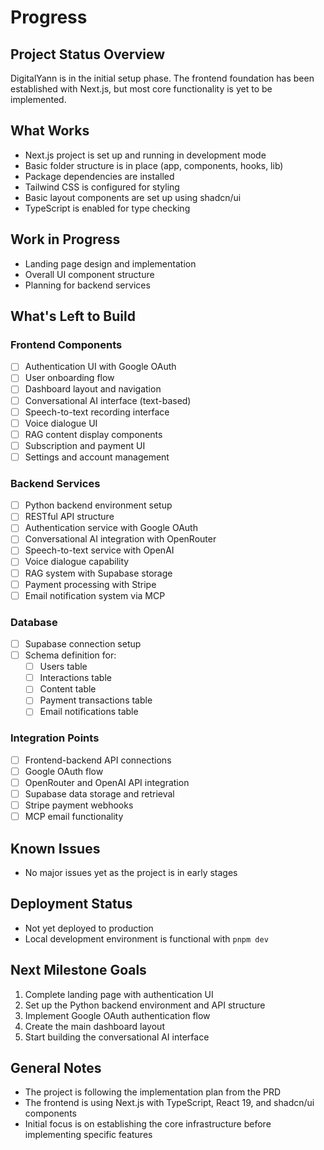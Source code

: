 # Progress

## Project Status Overview
DigitalYann is in the initial setup phase. The frontend foundation has been established with Next.js, but most core functionality is yet to be implemented.

## What Works
- Next.js project is set up and running in development mode
- Basic folder structure is in place (app, components, hooks, lib)
- Package dependencies are installed
- Tailwind CSS is configured for styling
- Basic layout components are set up using shadcn/ui
- TypeScript is enabled for type checking

## Work in Progress
- Landing page design and implementation
- Overall UI component structure
- Planning for backend services

## What's Left to Build

### Frontend Components
- [ ] Authentication UI with Google OAuth
- [ ] User onboarding flow
- [ ] Dashboard layout and navigation
- [ ] Conversational AI interface (text-based)
- [ ] Speech-to-text recording interface
- [ ] Voice dialogue UI
- [ ] RAG content display components
- [ ] Subscription and payment UI
- [ ] Settings and account management

### Backend Services
- [ ] Python backend environment setup
- [ ] RESTful API structure
- [ ] Authentication service with Google OAuth
- [ ] Conversational AI integration with OpenRouter
- [ ] Speech-to-text service with OpenAI
- [ ] Voice dialogue capability
- [ ] RAG system with Supabase storage
- [ ] Payment processing with Stripe
- [ ] Email notification system via MCP

### Database
- [ ] Supabase connection setup
- [ ] Schema definition for:
  - [ ] Users table
  - [ ] Interactions table
  - [ ] Content table
  - [ ] Payment transactions table
  - [ ] Email notifications table

### Integration Points
- [ ] Frontend-backend API connections
- [ ] Google OAuth flow
- [ ] OpenRouter and OpenAI API integration
- [ ] Supabase data storage and retrieval
- [ ] Stripe payment webhooks
- [ ] MCP email functionality

## Known Issues
- No major issues yet as the project is in early stages

## Deployment Status
- Not yet deployed to production
- Local development environment is functional with `pnpm dev`

## Next Milestone Goals
1. Complete landing page with authentication UI
2. Set up the Python backend environment and API structure
3. Implement Google OAuth authentication flow
4. Create the main dashboard layout
5. Start building the conversational AI interface

## General Notes
- The project is following the implementation plan from the PRD
- The frontend is using Next.js with TypeScript, React 19, and shadcn/ui components
- Initial focus is on establishing the core infrastructure before implementing specific features 